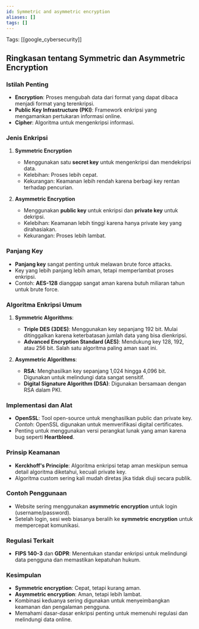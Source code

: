 ```yaml
---
id: Symmetric and asymmetric encryption
aliases: []
tags: []
---
```


Tags: [[google_cybersecurity]]

## Ringkasan tentang Symmetric dan Asymmetric Encryption

### Istilah Penting
- **Encryption**: Proses mengubah data dari format yang dapat dibaca menjadi format yang terenkripsi.
- **Public Key Infrastructure (PKI)**: Framework enkripsi yang mengamankan pertukaran informasi online.
- **Cipher**: Algoritma untuk mengenkripsi informasi.

### Jenis Enkripsi
1. **Symmetric Encryption**
   - Menggunakan satu **secret key** untuk mengenkripsi dan mendekripsi data.
   - Kelebihan: Proses lebih cepat.
   - Kekurangan: Keamanan lebih rendah karena berbagi key rentan terhadap pencurian.

2. **Asymmetric Encryption**
   - Menggunakan **public key** untuk enkripsi dan **private key** untuk dekripsi.
   - Kelebihan: Keamanan lebih tinggi karena hanya private key yang dirahasiakan.
   - Kekurangan: Proses lebih lambat.

### Panjang Key
- **Panjang key** sangat penting untuk melawan brute force attacks.
- Key yang lebih panjang lebih aman, tetapi memperlambat proses enkripsi.
- Contoh: **AES-128** dianggap sangat aman karena butuh miliaran tahun untuk brute force.

### Algoritma Enkripsi Umum
1. **Symmetric Algorithms**:
   - **Triple DES (3DES)**: Menggunakan key sepanjang 192 bit.
     Mulai ditinggalkan karena keterbatasan jumlah data yang bisa dienkripsi.
   - **Advanced Encryption Standard (AES)**: Mendukung key 128, 192, atau 256 bit.
     Salah satu algoritma paling aman saat ini.

2. **Asymmetric Algorithms**:
   - **RSA**: Menghasilkan key sepanjang 1,024 hingga 4,096 bit.
     Digunakan untuk melindungi data sangat sensitif.
   - **Digital Signature Algorithm (DSA)**: Digunakan bersamaan dengan RSA dalam PKI.

### Implementasi dan Alat
- **OpenSSL**: Tool open-source untuk menghasilkan public dan private key.
  *Contoh*: OpenSSL digunakan untuk memverifikasi digital certificates.
- Penting untuk menggunakan versi perangkat lunak yang aman karena bug seperti **Heartbleed**.

### Prinsip Keamanan
- **Kerckhoff's Principle**: Algoritma enkripsi tetap aman meskipun semua detail algoritma diketahui, kecuali private key.
- Algoritma custom sering kali mudah diretas jika tidak diuji secara publik.

### Contoh Penggunaan
- Website sering menggunakan **asymmetric encryption** untuk login (username/password).
- Setelah login, sesi web biasanya beralih ke **symmetric encryption** untuk mempercepat komunikasi.

### Regulasi Terkait
- **FIPS 140-3** dan **GDPR**: Menentukan standar enkripsi untuk melindungi data pengguna dan memastikan kepatuhan hukum.

### Kesimpulan
- **Symmetric encryption**: Cepat, tetapi kurang aman.
- **Asymmetric encryption**: Aman, tetapi lebih lambat.
- Kombinasi keduanya sering digunakan untuk menyeimbangkan keamanan dan pengalaman pengguna.
- Memahami dasar-dasar enkripsi penting untuk memenuhi regulasi dan melindungi data online.
